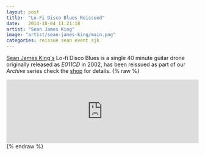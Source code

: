```yaml
---
layout: post
title:  "Lo-Fi Disco Blues Reissued"
date:   2014-10-04 11:21:18
artist: "Sean James King"
image: "artist/sean-james-king/main.png"
categories: reissue sean event sjk
---
```

[Sean James King's](/artists/sean-james-king) Lo-fi Disco Blues is a single 40 minute guitar drone originally released as *E011CD* in 2002, has been reissued as part of our *Archive* series check the [shop](http://shop.eidolarecords.co.uk) for details.
{% raw %}
<iframe width="100%" height="166" scrolling="no" frameborder="no" src="https://w.soundcloud.com/player/?url=https%3A//api.soundcloud.com/tracks/177044580&amp;color=ff5500&amp;auto_play=false&amp;hide_related=false&amp;show_comments=true&amp;show_user=true&amp;show_reposts=false"></iframe>
{% endraw %}
